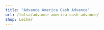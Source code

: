 ```yaml
---
title: "Advance America Cash Advance"
url: /tulsa/advance-america-cash-advance/
shop: Leiher
---
```

